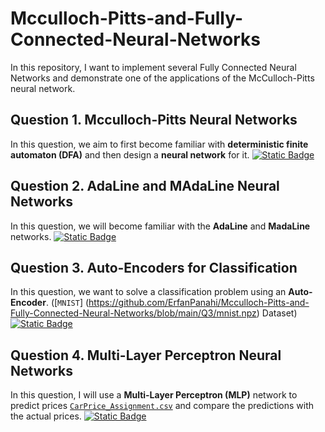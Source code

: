 # Mcculloch-Pitts-and-Fully-Connected-Neural-Networks
In this repository, I want to implement several Fully Connected Neural Networks and demonstrate one of the applications of the McCulloch-Pitts neural network.

## **Question 1.** Mcculloch-Pitts Neural Networks 

In this question, we aim to first become familiar with **deterministic finite automaton (DFA)** and then design a **neural network** for it. [![Static Badge](https://img.shields.io/badge/Open-blue)](https://github.com/ErfanPanahi/Mcculloch-Pitts-and-Fully-Connected-Neural-Networks/tree/main/Q1)

## **Question 2.** AdaLine and MAdaLine Neural Networks

In this question, we will become familiar with the **AdaLine** and **MadaLine** networks. [![Static Badge](https://img.shields.io/badge/Open-grey)](https://github.com/ErfanPanahi/Mcculloch-Pitts-and-Fully-Connected-Neural-Networks/tree/main/Q2)

## **Question 3.** Auto-Encoders for Classification

In this question, we want to solve a classification problem using an **Auto-Encoder**. ([`MNIST`] (https://github.com/ErfanPanahi/Mcculloch-Pitts-and-Fully-Connected-Neural-Networks/blob/main/Q3/mnist.npz) Dataset)[![Static Badge](https://img.shields.io/badge/Open-green)](https://github.com/ErfanPanahi/Mcculloch-Pitts-and-Fully-Connected-Neural-Networks/tree/main/Q3)

## **Question 4.** Multi-Layer Perceptron Neural Networks

In this question, I will use a **Multi-Layer Perceptron (MLP)** network to predict prices [`CarPrice_Assignment.csv`](https://github.com/ErfanPanahi/Mcculloch-Pitts-and-Fully-Connected-Neural-Networks/blob/main/Q4/CarPrice_Assignment.csv) and compare the predictions with the actual prices.
 [![Static Badge](https://img.shields.io/badge/Open-red)](https://github.com/ErfanPanahi/Mcculloch-Pitts-and-Fully-Connected-Neural-Networks/tree/main/Q4)
